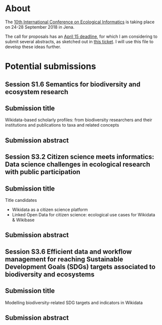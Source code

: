 # About

The [10th International Conference on Ecological Informatics](http://icei2018.uni-jena.de/) is taking place on 24-28 September 2018 in Jena.

The call for proposals has an [April 15 deadline](http://icei2018.uni-jena.de/calls/), for which I am considering to submit several abstracts, as sketched out in [this ticket](https://github.com/Daniel-Mietchen/events/issues/339). I will use this file to develop these ideas further.

# Potential submissions

## Session S1.6 Semantics for biodiversity and ecosystem research

## Submission title

Wikidata-based scholarly profiles: from biodiversity researchers and their institutions and publications to taxa and related concepts 

## Submission abstract


## Session S3.2 Citizen science meets informatics: Data science challenges in ecological research with public participation

## Submission title

Title candidates
- Wikidata as a citizen science platform
- Linked Open Data for citizen science: ecological use cases for Wikidata & Wikibase

## Submission abstract


## Session S3.6 Efficient data and workflow management for reaching Sustainable Development Goals (SDGs) targets associated to biodiversity and ecosystems

## Submission title

Modelling biodiversity-related SDG targets and indicators in Wikidata

## Submission abstract
